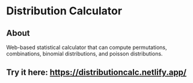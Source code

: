 # Distribution Calculator

## About
Web-based statistical calculator that can compute permutations, combinations, binomial distributions, and poisson distributions.

## Try it here: https://distributioncalc.netlify.app/
